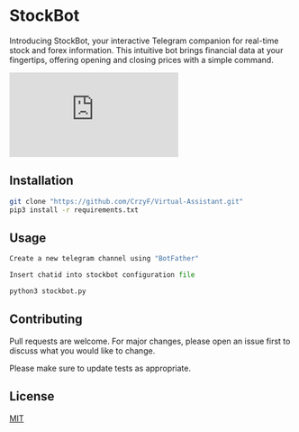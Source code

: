 # StockBot

Introducing StockBot, your interactive Telegram companion for real-time stock and forex information. This intuitive bot brings financial data at your fingertips, offering opening and closing prices with a simple command.

![app screenshot](https://github.com/CrzyF/StockBot/blob/main/stockbot.py)

## Installation

```bash
git clone "https://github.com/CrzyF/Virtual-Assistant.git"
pip3 install -r requirements.txt
```

## Usage

```Python
Create a new telegram channel using "BotFather"
```
```Python
Insert chatid into stockbot configuration file
```

```Python
python3 stockbot.py
```

## Contributing

Pull requests are welcome. For major changes, please open an issue first
to discuss what you would like to change.

Please make sure to update tests as appropriate.

## License

[MIT](https://choosealicense.com/licenses/mit/)
